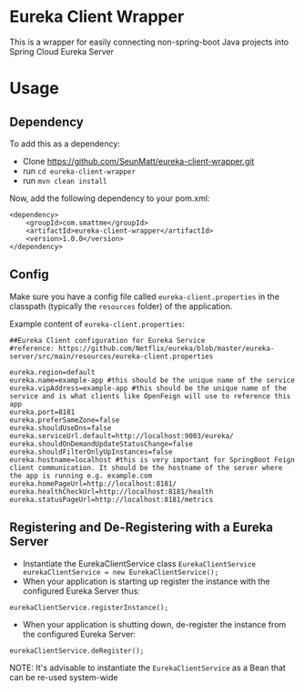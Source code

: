 Eureka Client Wrapper
=====================
This is a wrapper for easily connecting non-spring-boot Java projects into Spring Cloud Eureka Server

Usage
=====

Dependency
-----------
To add this as a dependency:

- Clone https://github.com/SeunMatt/eureka-client-wrapper.git
- run `cd eureka-client-wrapper`
- run `mvn clean install`

Now, add the following dependency to your pom.xml:

```
<dependency>
    <groupId>com.smattme</groupId>
    <artifactId>eureka-client-wrapper</artifactId>
    <version>1.0.0</version>
</dependency>
```

Config
------
Make sure you have a config file called `eureka-client.properties` in the classpath (typically the `resources` folder) of the application.

Example content of `eureka-client.properties`:

```
##Eureka Client configuration for Eureka Service
#reference: https://github.com/Netflix/eureka/blob/master/eureka-server/src/main/resources/eureka-client.properties

eureka.region=default
eureka.name=example-app #this should be the unique name of the service
eureka.vipAddress=example-app #this should be the unique name of the service and is what clients like OpenFeign will use to reference this app
eureka.port=8181
eureka.preferSameZone=false
eureka.shouldUseDns=false
eureka.serviceUrl.default=http://localhost:9003/eureka/
eureka.shouldOnDemandUpdateStatusChange=false
eureka.shouldFilterOnlyUpInstances=false
eureka.hostname=localhost #this is very important for SpringBoot Feign client communication. It should be the hostname of the server where the app is running e.g. example.com
eureka.homePageUrl=http://localhost:8181/
eureka.healthCheckUrl=http://localhost:8181/health
eureka.statusPageUrl=http://localhost:8181/metrics
```

Registering and De-Registering with a Eureka Server
----------------------------------------------------

- Instantiate the EurekaClientService class `EurekaClientService eurekaClientService = new EurekaClientService();`
- When your application is starting up register the instance with the configured Eureka Server thus:

```
eurekaClientService.registerInstance();
```

- When your application is shutting down, de-register the instance from the configured Eureka Server:

```
eurekaClientService.deRegister();
```

NOTE: It's advisable to instantiate the `EurekaClientService` as a Bean that can be re-used system-wide
